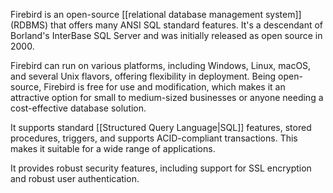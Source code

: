 Firebird is an open-source [[relational database management system]] (RDBMS) that offers many ANSI SQL standard features. It's a descendant of Borland's InterBase SQL Server and was initially released as open source in 2000.

Firebird can run on various platforms, including Windows, Linux, macOS, and several Unix flavors, offering flexibility in deployment. Being open-source, Firebird is free for use and modification, which makes it an attractive option for small to medium-sized businesses or anyone needing a cost-effective database solution.

It supports standard [[Structured Query Language|SQL]] features, stored procedures, triggers, and supports ACID-compliant transactions. This makes it suitable for a wide range of applications.

It provides robust security features, including support for SSL encryption and robust user authentication.
